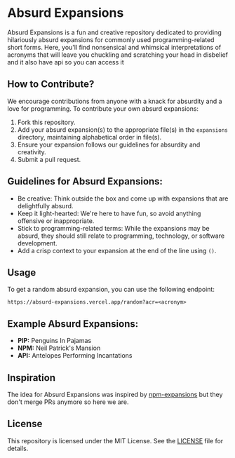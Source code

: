 # Absurd Expansions

Absurd Expansions is a fun and creative repository dedicated to providing hilariously absurd expansions for commonly used programming-related short forms. Here, you'll find nonsensical and whimsical interpretations of acronyms that will leave you chuckling and scratching your head in disbelief and it also have api so you can access it

## How to Contribute?

We encourage contributions from anyone with a knack for absurdity and a love for programming. To contribute your own absurd expansions:

1. Fork this repository.
2. Add your absurd expansion(s) to the appropriate file(s) in the `expansions` directory, maintaining alphabetical order in file(s).
3. Ensure your expansion follows our guidelines for absurdity and creativity.
4. Submit a pull request.

## Guidelines for Absurd Expansions:

- Be creative: Think outside the box and come up with expansions that are delightfully absurd.
- Keep it light-hearted: We're here to have fun, so avoid anything offensive or inappropriate.
- Stick to programming-related terms: While the expansions may be absurd, they should still relate to programming, technology, or software development.
- Add a crisp context to your expansion at the end of the line using `()`.

## Usage

To get a random absurd expansion, you can use the following endpoint:

```
https://absurd-expansions.vercel.app/random?acr=<acronym>
```

## Example Absurd Expansions:

- **PIP:** Penguins In Pajamas
- **NPM:** Neil Patrick's Mansion
- **API:** Antelopes Performing Incantations

## Inspiration

The idea for Absurd Expansions was inspired by [npm-expansions](https://github.com/npm/npm-expansions) but they don't merge PRs anymore so here we are.

## License

This repository is licensed under the MIT License. See the [LICENSE](https://github.com/LiReNa00/absurd-expansions/blob/main/LICENSE) file for details.
